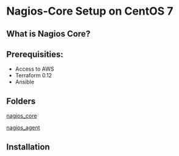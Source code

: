 # Nagios-Core Setup on CentOS 7 

## What is Nagios Core?

## Prerequisities:

* Access to AWS 
* Terraform 0.12
* Ansible

## Folders 

[nagios_core](nagios_core)


[nagios_agent](nagios_agent)

## Installation 